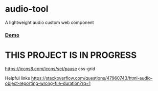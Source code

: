 # audio-tool

A lightweight audio custom web component

### [Demo](http://www.kevinmlogan.com/audio-tool/)

# THIS PROJECT IS IN PROGRESS

https://icons8.com/icons/set/pause
css-grid

Helpful links
https://stackoverflow.com/questions/47960743/html-audio-object-reporting-wrong-file-duration?rq=1
